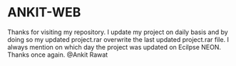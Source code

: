 # ANKIT-WEB
Thanks for visiting my repository. 
I update my project on daily basis and by doing so my updated project.rar overwrite the last updated project.rar file. 
I always mention on which day the project was updated on Ecilpse NEON. 
Thanks once again.
@Ankit Rawat
